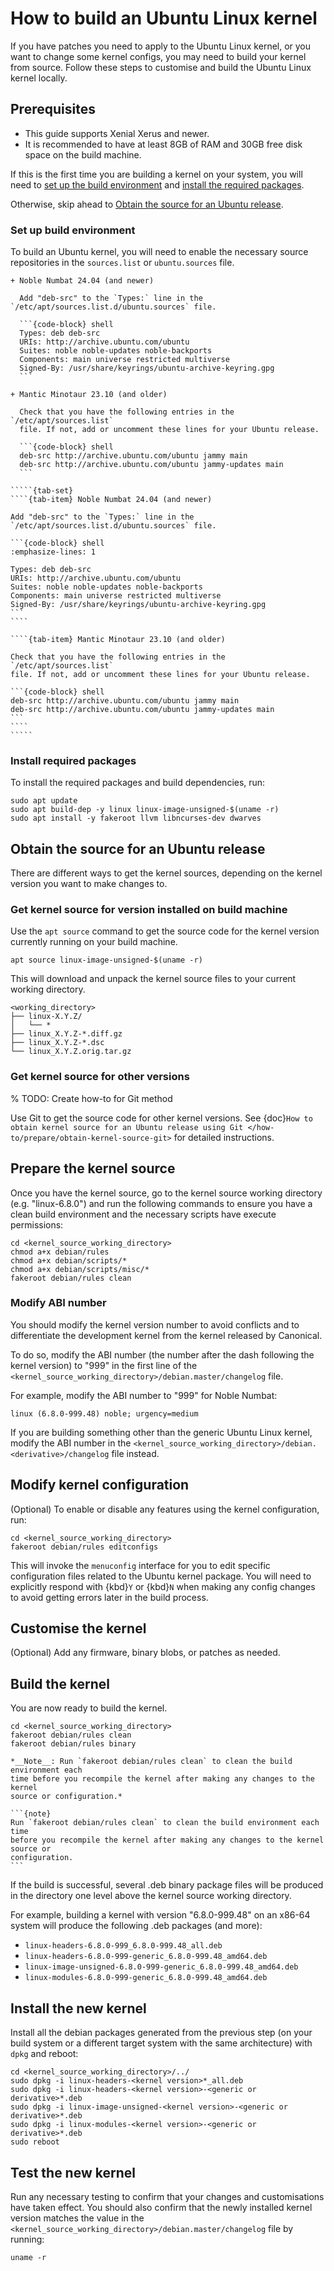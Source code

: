 # How to build an Ubuntu Linux kernel

If you have patches you need to apply to the Ubuntu Linux kernel, or you want to
change some kernel configs, you may need to build your kernel from source.
Follow these steps to customise and build the Ubuntu Linux kernel locally.

## Prerequisites

- This guide supports Xenial Xerus and newer.
- It is recommended to have at least 8GB of RAM and 30GB free disk space on the
build machine.

If this is the first time you are building a kernel on your system, you will
need to [set up the build environment](#set-up-build-environment) and
[install the required packages](#install-required-packages).

Otherwise, skip ahead to
[Obtain the source for an Ubuntu release](#obtain-the-source-for-an-ubuntu-release).

### Set up build environment

To build an Ubuntu kernel, you will need to enable the necessary source
repositories in the `sources.list` or `ubuntu.sources` file.

````{only} docx
+ Noble Numbat 24.04 (and newer)

  Add "deb-src" to the `Types:` line in the `/etc/apt/sources.list.d/ubuntu.sources` file.

  ```{code-block} shell
  Types: deb deb-src
  URIs: http://archive.ubuntu.com/ubuntu
  Suites: noble noble-updates noble-backports
  Components: main universe restricted multiverse
  Signed-By: /usr/share/keyrings/ubuntu-archive-keyring.gpg
  ```

+ Mantic Minotaur 23.10 (and older)

  Check that you have the following entries in the `/etc/apt/sources.list`
  file. If not, add or uncomment these lines for your Ubuntu release.

  ```{code-block} shell
  deb-src http://archive.ubuntu.com/ubuntu jammy main
  deb-src http://archive.ubuntu.com/ubuntu jammy-updates main
  ```
````

``````{only} default
`````{tab-set}
````{tab-item} Noble Numbat 24.04 (and newer)

Add "deb-src" to the `Types:` line in the `/etc/apt/sources.list.d/ubuntu.sources` file.

```{code-block} shell
:emphasize-lines: 1

Types: deb deb-src
URIs: http://archive.ubuntu.com/ubuntu
Suites: noble noble-updates noble-backports
Components: main universe restricted multiverse
Signed-By: /usr/share/keyrings/ubuntu-archive-keyring.gpg
```
````

````{tab-item} Mantic Minotaur 23.10 (and older)

Check that you have the following entries in the `/etc/apt/sources.list`
file. If not, add or uncomment these lines for your Ubuntu release.

```{code-block} shell
deb-src http://archive.ubuntu.com/ubuntu jammy main
deb-src http://archive.ubuntu.com/ubuntu jammy-updates main
```
````
`````
``````

### Install required packages

To install the required packages and build dependencies, run:

```{code-block} shell
sudo apt update
sudo apt build-dep -y linux linux-image-unsigned-$(uname -r)
sudo apt install -y fakeroot llvm libncurses-dev dwarves
```

## Obtain the source for an Ubuntu release

There are different ways to get the kernel sources, depending on the kernel
version you want to make changes to.

### Get kernel source for version installed on build machine

Use the `apt source` command to get the source code for the kernel version
currently running on your build machine.

```{code-block} shell
apt source linux-image-unsigned-$(uname -r)
```

This will download and unpack the kernel source files to your current working
directory.

```{code-block} text
<working_directory>
├── linux-X.Y.Z/
│   └── *
├── linux_X.Y.Z-*.diff.gz
├── linux_X.Y.Z-*.dsc
└── linux_X.Y.Z.orig.tar.gz
```

### Get kernel source for other versions

% TODO: Create how-to for Git method

Use Git to get the source code for other kernel versions. See {doc}`How to obtain kernel source for an Ubuntu release using Git </how-to/prepare/obtain-kernel-source-git>` for detailed instructions.

## Prepare the kernel source

Once you have the kernel source, go to the kernel source working directory (e.g.
"linux-6.8.0") and run the following commands to ensure you have a clean build
environment and the necessary scripts have execute permissions:

```{code-block} shell
cd <kernel_source_working_directory>
chmod a+x debian/rules
chmod a+x debian/scripts/*
chmod a+x debian/scripts/misc/*
fakeroot debian/rules clean
```

### Modify ABI number

You should modify the kernel version number to avoid conflicts and to
differentiate the development kernel from the kernel released by Canonical.

To do so, modify the ABI number (the number after the dash following the kernel
version) to "999" in the first line of the
`<kernel_source_working_directory>/debian.master/changelog` file.

For example, modify the ABI number to "999" for Noble Numbat:

```{code-block} text
linux (6.8.0-999.48) noble; urgency=medium
```

If you are building something other than the generic Ubuntu Linux kernel, modify
the ABI number in the
`<kernel_source_working_directory>/debian.<derivative>/changelog` file instead.

## Modify kernel configuration

(Optional) To enable or disable any features using the kernel configuration, run:

```{code-block} shell
cd <kernel_source_working_directory>
fakeroot debian/rules editconfigs
```

This will invoke the `menuconfig` interface for you to edit specific
configuration files related to the Ubuntu kernel package.
You will need to explicitly respond with {kbd}`Y` or {kbd}`N` when making any
config changes to avoid getting errors later in the build process.

## Customise the kernel

(Optional) Add any firmware, binary blobs, or patches as needed.

## Build the kernel

You are now ready to build the kernel.

```{code-block} shell
cd <kernel_source_working_directory>
fakeroot debian/rules clean
fakeroot debian/rules binary
```

```{only} docx
*__Note__: Run `fakeroot debian/rules clean` to clean the build environment each
time before you recompile the kernel after making any changes to the kernel
source or configuration.*
```

````{only} default
```{note}
Run `fakeroot debian/rules clean` to clean the build environment each time
before you recompile the kernel after making any changes to the kernel source or
configuration.
```
````

If the build is successful, several .deb binary package files will be produced
in the directory one level above the kernel source working directory.

For example, building a kernel with version "6.8.0-999.48" on an x86-64 system
will produce the following .deb packages (and more):

- `linux-headers-6.8.0-999_6.8.0-999.48_all.deb`
- `linux-headers-6.8.0-999-generic_6.8.0-999.48_amd64.deb`
- `linux-image-unsigned-6.8.0-999-generic_6.8.0-999.48_amd64.deb`
- `linux-modules-6.8.0-999-generic_6.8.0-999.48_amd64.deb`

## Install the new kernel

Install all the debian packages generated from the previous step (on your build
system or a different target system with the same architecture) with `dpkg` and
reboot:

```{code-block} shell
cd <kernel_source_working_directory>/../
sudo dpkg -i linux-headers-<kernel version>*_all.deb
sudo dpkg -i linux-headers-<kernel version>-<generic or derivative>*.deb
sudo dpkg -i linux-image-unsigned-<kernel version>-<generic or derivative>*.deb
sudo dpkg -i linux-modules-<kernel version>-<generic or derivative>*.deb
sudo reboot
```

## Test the new kernel

Run any necessary testing to confirm that your changes and customisations have
taken effect. You should also confirm that the newly installed kernel version
matches the value in the
`<kernel_source_working_directory>/debian.master/changelog` file by running:

```{code-block} shell
uname -r
```
